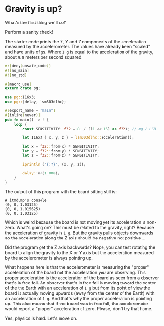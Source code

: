 # Gravity is up?

What's the first thing we'll do?

Perform a sanity check!

The starter code prints the X, Y and Z components of the acceleration measured
by the accelerometer. The values have already been "scaled" and have units of
`g`s. Where `1 g` is equal to the acceleration of the gravity, about `9.8`
meters per second squared.

``` rust
#![deny(unsafe_code)]
#![no_main]
#![no_std]

#[macro_use]
extern crate pg;

use pg::I16x3;
use pg::{delay, lsm303dlhc};

#[export_name = "main"]
#[inline(never)]
pub fn main() -> ! {
    loop {
        const SENSITIVITY: f32 = 8. / ((1 << 15) as f32); // mg / LSB

        let I16x3 { x, y, z } = lsm303dlhc::acceleration();

        let x = f32::from(x) * SENSITIVITY;
        let y = f32::from(y) * SENSITIVITY;
        let z = f32::from(z) * SENSITIVITY;

        iprintln!("{:?}", (x, y, z));

        delay::ms(1_000);
    }
}
```

The output of this program with the board sitting still is:

```
# itmdump's console
(0, 0, 1.03125)
(0, 0, 1.015625)
(0, 0, 1.03125)
```

Which is weird because the board is not moving yet its acceleration is non-zero.
What's going on? This must be related to the gravity, right? Because the
acceleration of gravity is `1 g`. But the gravity pulls objects downwards so the
acceleration along the Z axis should be negative not positive ...

Did the program get the Z axis backwards? Nope, you can test rotating the board
to align the gravity to the X or Y axis but the acceleration measured by the
accelerometer is always pointing up.

What happens here is that the accelerometer is measuring the "proper"
acceleration of the board not the acceleration *you* are observing. This proper
acceleration is the acceleration of the board as seen from a observer that's in
free fall. An observer that's in free fall is moving toward the center of the
the Earth with an acceleration of `1 g` but from its point of view the board is
actually moving upwards (away from the center of the Earth) with an acceleration
of `1 g`. And that's why the proper acceleration is pointing up. This also means
that if the board was in free fall, the accelerometer would report a "proper"
acceleration of zero. Please, don't try that home.

Yes, physics is hard. Let's move on.
